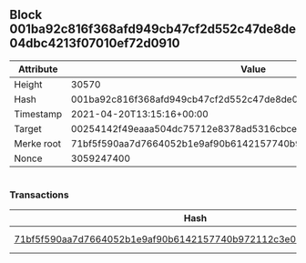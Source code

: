## Block 001ba92c816f368afd949cb47cf2d552c47de8de04dbc4213f07010ef72d0910

Attribute | Value
--- | ---
Height | 30570
Hash | 001ba92c816f368afd949cb47cf2d552c47de8de04dbc4213f07010ef72d0910
Timestamp | 2021-04-20T13:15:16+00:00
Target | 00254142f49eaaa504dc75712e8378ad5316cbcead634704b3734b6271167cc4
Merke root | 71bf5f590aa7d7664052b1e9af90b6142157740b972112c3e046e791e6356e1d
Nonce | 3059247400

```

```

### Transactions

Hash | Amount
--- | ---
[71bf5f590aa7d7664052b1e9af90b6142157740b972112c3e046e791e6356e1d](71bf5f590aa7d7664052b1e9af90b6142157740b972112c3e046e791e6356e1d.md) | 10.00000000 SKEPTI 
